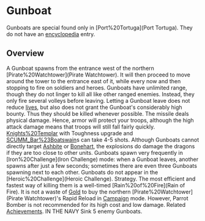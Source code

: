 # Gunboat

Gunboats are special found only in [Port%20Tortuga](Port Tortuga). They do not have an [encyclopedia](encyclopedia) entry.
## Overview

A Gunboat spawns from the entrance west of the northern [Pirate%20Watchtower](Pirate Watchtower). It will then proceed to move around the tower to the entrance east of it, while every now and then stopping to fire on soldiers and heroes.
Gunboats have unlimited range, though they do not linger to kill all like other ranged enemies. Instead, they only fire several volleys before leaving. Letting a Gunboat leave does not reduce [lives](lives), but also does not grant the Gunboat's considerably high bounty. Thus they should be killed whenever possible.
The missile deals physical damage. Hence, armor will protect your troops, although the high attack damage means that troops will still fall fairly quickly.
[Knights%20Templar](Templars) with Toughness upgrade and [SCUMM_Bar%23Boatswain](Boatswain)s can take 4-5 shots. Although Gunboats cannot directly target [Ashbite](Ashbite) or [Bonehart](Bonehart), the explosions do damage the dragons if they are too close to other units.
Gunboats spawn very frequently in [Iron%20Challenge](Iron Challenge) mode: when a Gunboat leaves, another spawns after just a few seconds; sometimes there are even three Gunboats spawning next to each other. Gunboats do not appear in the [Heroic%20Challenge](Heroic Challenge).
Strategy.
The most efficient and fastest way of killing them is a well-timed [Rain%20of%20Fire](Rain of Fire). It is not a waste of [Gold](gold) to buy the northern [Pirate%20Watchtower](Pirate Watchtower)'s Rapid Reload in [Campaign](Campaign) mode. However, Parrot Bomber is not recommended for its high cost and low damage.
Related [Achievements](Achievements).
IN THE NAVY Sink 5 enemy Gunboats.